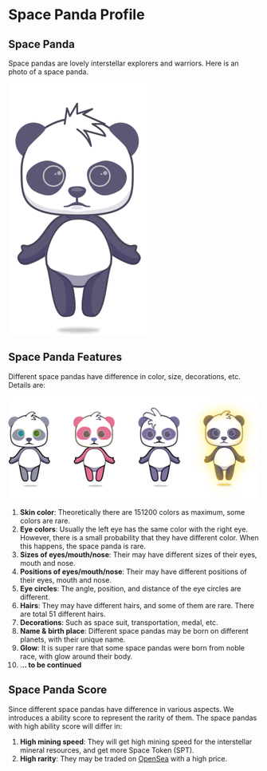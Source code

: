 # Space Panda Profile

## Space Panda

Space pandas are lovely interstellar explorers and warriors. Here is an photo of a space panda. 

![](.gitbook/assets/panda_base.png)

## Space Panda Features

Different space pandas have difference in color, size, decorations, etc. Details are:

![](.gitbook/assets/pandas.png)

1. **Skin color**:  Theoretically there are 151200 colors as maximum, some colors are rare.
2. **Eye colors**:  Usually the left eye has the same color with the right eye. However, there is a small probability that they have different color. When this happens, the space panda is rare.
3. **Sizes of eyes/mouth/nose**: Their may have different sizes of their eyes, mouth and nose.
4. **Positions of eyes/mouth/nose**: Their may have different positions of their eyes, mouth and nose.
5. **Eye circles**: The angle, position, and distance of the eye circles are different.
6. **Hairs**: They may have different hairs, and some of them are rare. There are total 51 different hairs.
7. **Decorations**: Such as space suit, transportation, medal, etc.
8. **Name & birth place**: Different space pandas may be born on different planets, with their unique name.
9. **Glow**: It is super rare that some space pandas were born from noble race,  with glow around their body.
10. .**.. to be continued**

## Space Panda Score

Since different space pandas have difference in various aspects. We introduces a ability score to represent the rarity of them. The space pandas with high ability score will differ in:

1. **High mining speed**: They will get high mining speed for the interstellar mineral resources, and get more Space Token \(SPT\). 
2. **High rarity**: They may be traded on [OpenSea](https://opensea.io/assets) with a high price.



